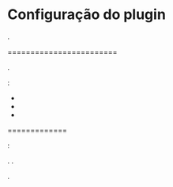 Configuração do plugin 
=======================

.

 
========================

.

 :

-   

-   

-   

 
=============

 :


. 
.


.
